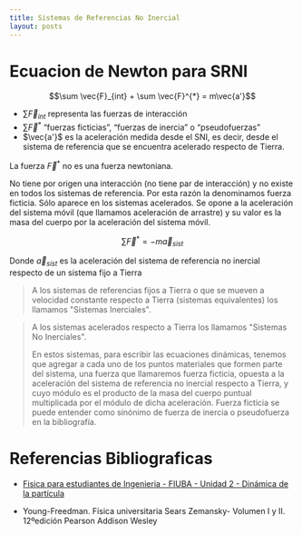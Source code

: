 ```yaml
---
title: Sistemas de Referencias No Inercial
layout: posts
---
```


# Ecuacion de Newton para SRNI

$$\sum \vec{F}_{int} + \sum \vec{F}^{*} = m\vec{a'}$$

* $\sum \vec{F}_{int}$ representa  las fuerzas  de  interacción 
* $\sum \vec{F}^{*}$ “fuerzas ficticias”,  “fuerzas  de  inercia”  o  “pseudofuerzas”
*  $\vec{a'}$ es  la  aceleración medida desde  el  SNI,  es  decir,  desde  el  sistema  de  referencia  que  se  encuentra  acelerado respecto de Tierra.

La  fuerza $\vec{F}^{*}$ no  es  una  fuerza  newtoniana.  

No  tiene  por  origen  una  interacción  (no tiene par de interacción) y no existe en todos los sistemas de referencia. Por esta razón la denominamos fuerza ficticia. Sólo aparece en los sistemas acelerados. Se opone a la aceleración del sistema móvil (que llamamos aceleración de arrastre) y su valor es la masa del cuerpo por la aceleración del sistema móvil.

$$\sum \vec{F}^{*} = -m\vec{a}_{sist}$$

Donde $\vec{a}_{sist}$ es  la  aceleración  del  sistema  de  referencia  no  inercial  respecto  de  un sistema fijo a Tierra

> A los sistemas de referencias fijos a Tierra o que se mueven a velocidad constante respecto a Tierra (sistemas equivalentes) los llamamos "Sistemas Inerciales".

> A los sistemas acelerados respecto a Tierra los llamamos "Sistemas No Inerciales".
>
> En estos sistemas, para escribir las ecuaciones dinámicas, tenemos que agregar a cada uno de los puntos materiales que formen parte del sistema, una fuerza que llamaremos fuerza ficticia, opuesta a la aceleración del sistema de referencia no inercial respecto a Tierra, y cuyo módulo es el producto de la masa del cuerpo puntual multiplicada por el módulo de dicha aceleración. Fuerza ficticia se puede entender como sinónimo de fuerza de inercia o pseudofuerza en la bibliografía.


# Referencias Bibliograficas

* [Fisica para estudiantes de Ingenieria - FIUBA - Unidad 2 - Dinámica de la partícula](https://campus.fi.uba.ar/pluginfile.php/342337/mod_resource/content/0/Sistemas%20de%20Referencia%20No%20Inerciales%20-%202020.pdf)

* Young-Freedman. Física universitaria Sears Zemansky- Volumen I y II. 12ºedición Pearson Addison Wesley 